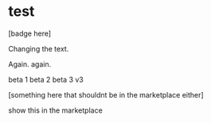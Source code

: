 # test

<!-- statamic:hide -->
[badge here]
<!-- /statamic:hide -->

Changing the text.

Again. again.

beta 1
beta 2
beta 3
v3

[something here that shouldnt be in the marketplace either]

show this in the marketplace
